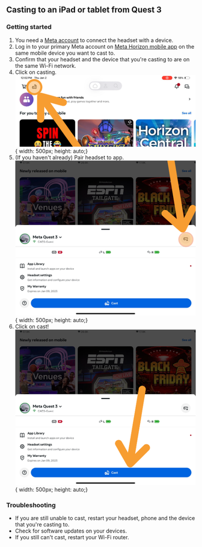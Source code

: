 
## Casting to an iPad or tablet from Quest 3
### Getting started
1. You need a [Meta account](https://www.meta.com/en-gb/help/quest/articles/accounts/account-settings-and-management/set-up-meta-account-meta-quest/?srsltid=AfmBOoqZS2q2zEv71eLMRYgVBO3ng7Ub-44y8MDSRXThi06au31bEDSe) to connect the headset with a device.
2. Log in to your primary Meta account on [Meta Horizon mobile app](https://www.meta.com/en-gb/help/quest/articles/getting-started/getting-started-with-quest-2/install-meta-horizon-mobile-app/) on the same mobile device you want to cast to.
3. Confirm that your headset and the device that you're casting to are on the same Wi-Fi network.
4. Click on casting.
![click_on_casting_icon](figures/click_on_casting.png){ width: 500px; height: auto;}
5. (If you haven't already) Pair headset to app.
![click_on_casting_icon](figures/add_device_popup.png){ width: 500px; height: auto;}
6. Click on cast!
![click_on_casting_icon](figures/paired_headset_popup.png){ width: 500px; height: auto;}

### Troubleshooting
* If you are still unable to cast, restart your headset, phone and the device that you're casting to.
* Check for software updates on your devices.
* If you still can't cast, restart your Wi-Fi router.
